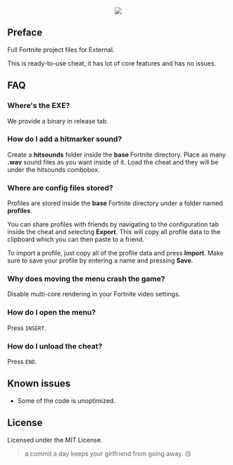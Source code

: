 <p align="center">
    <img src="https://i.imgur.com/8RGVnyf.png"> 
</p>

## Preface
Full Fortnite project files for External.
 
This is ready-to-use cheat, it has lot of core features and has no issues.

## FAQ
### Where's the EXE?
We provide a binary in release tab.

### How do I add a hitmarker sound?
Create a **hitsounds** folder inside the **base** Fortnite directory.
Place as many **.wav** sound files as you want inside of it. Load the cheat and they will be under the hitsounds combobox.

### Where are config files stored?
Profiles are stored inside the **base** Fortnite directory under a folder named **profiles**.

You can share profiles with friends by navigating to the configuration tab inside the cheat and selecting **Export**. This will copy all profile data to the clipboard which you can then paste to a friend.

To import a profile, just copy all of the profile data and press **Import**. Make sure to save your profile by entering a name and pressing **Save**.

### Why does moving the menu crash the game?
Disable multi-core rendering in your Fortnite video settings.

### How do I open the menu?
Press `INSERT`.

### How do I unload the cheat?
Press `END`.

## Known issues
- Some of the code is unoptimized.

## License
Licensed under the MIT License. 
> a commit a day keeps your girlfriend from going away. 😢
